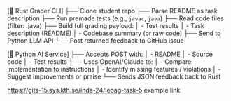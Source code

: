 [🦀 Rust Grader CLI]
 ├── Clone student repo
 ├── Parse README as task description
 ├── Run premade tests (e.g., `javac`, `java`)
 ├── Read code files (filter: .java)
 ├── Build full grading payload:
 │     - Test results
 │     - Task description (README)
 │     - Codebase summary (or raw code)
 ├── Send to Python LLM API
 └── Post returned feedback to GitHub issue

[🐍 Python AI Service]
 ├── Accepts POST with:
 │     - README
 │     - Source code
 │     - Test results
 ├── Uses OpenAI/Claude to:
 │     - Compare implementation to instructions
 │     - Identify missing features / violations
 │     - Suggest improvements or praise
 └── Sends JSON feedback back to Rust

https://gits-15.sys.kth.se/inda-24/leoag-task-5
example link
